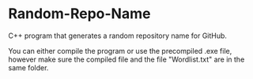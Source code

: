 # Random-Repo-Name
C++ program that generates a random repository name for GitHub.

You can either compile the program or use the precompiled .exe file, however make sure the compiled file and the file "Wordlist.txt" are in the same folder.
